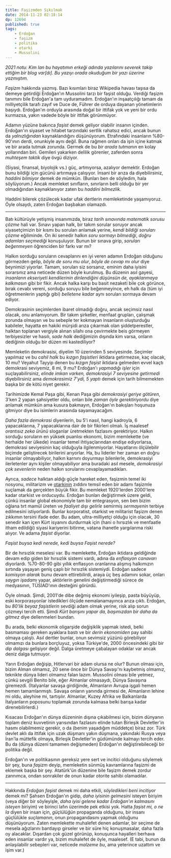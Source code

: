 ```yaml
---
title: Faşizmden Sıkılmak
date: 2014-11-23 02:18:14
dp: 12694
published: true
tags: 
    - Erdoğan
    - faşizm
    - politika
    - otarki
    - Mussolini
---
```



*2021 notu: *Kim lan bu hayatımın erkeği* adında yazılarını severek takip
ettiğim bir blog var[dı]. Bu yazıyı orada okuduğum bir yazı üzerine yazmıştım.* 

*Faşizm* hakkında yazmış.  Bazı kısımları biraz Wikipedia havası taşısa da
demeye getirdiği Erdoğan'ın Mussolini tarzı bir faşist olduğu. Verdiği faşizm
tanımını bile Erdoğan'a tam uyduramadım. Erdoğan'ın inşaatçılığı tamam da
milliyetçilik tarafı zayıf ve Duce de, Führer de orduya dayanan yönetimlerin
başıydı. Erdoğan'ın orduyla arasında doğal bir ittifak yok ve yeni bir ordu
kurmazsa, yakın vadede böyle bir ittifak görünmüyor.

Adamın yüzüne bakınca *faşist* demek geliyor olabilir insanın içinden.
Erdoğan'ın siyaset ve hitabet tarzındaki sertlik rahatsız edici, ancak
bunun da *yalnızlığından* kaynaklandığını düşünüyorum. Etrafındaki
insanların %80-90'ının derdi, onunkiyle aynı değil. Buna rağmen onları
da işin içine katmak ve bir arada tutmak zorunda. Germek de bu *bir
arada tutmanın* en kolay yollarından biri. Gemileri yakarken delilik
görenler, zaferden sonra *muhteşem taktik* diye övgü diziyor.

(Siyasi, finansal, biyolojik vs.) güç, artmıyorsa, azalıyor demektir.
Erdoğan bunu bildiği için gücünü artırmaya çalışıyor. İnsani bir arıza
da diyebilirsiniz, *haddini bilmiyor* demek de mümkün. (Bunları ben de
söyledim, hala söylüyorum.) Ancak memleket sınıfların, sınırların belli
olduğu bir yer olmadığından kaynaklanıyor zaten bu *haddini bilmezlik.*

Haddini bilerek çözülecek kadar ufak dertlerin memleketinde yaşamıyoruz.
Öyle olsaydı, zaten Erdoğan başbakan olamazdı.

--------------

Batı kültürüyle yetişmiş insanımızda, biraz *tarih sınavında matematik
sorusu çözme* hali var. Sınavı yapan halk, bir takım sorular soruyor
ancak siyasetçimizin bir kısmı bu soruları anlamak yerine, *kendi
bildiği soruları çözme* eğiliminde. On iki senedir halkın *soru sormayı
bilmediği*, *doğru adamları seçmediği* konuşuluyor. Bunun bir sınava
girip, *soruları beğenmeyen* öğrenciden bir farkı var mı?

Halkın sorduğu soruların cevaplarını en iyi veren adamın Erdoğan
olduğunu görmezden gelip, *böyle de soru mu olur*, *böyle de cevap mı
olur* diye beynimizi yiyorlar. Tamam, soruları siz sorsanız, eminim daha
iyisini sorarsınız ama neticede düzen böyle kurulmuş. Bu düzenin asıl
gayesi, *insanların ekseriyeti kendilerinin dinlendiğini düşünsün de,
ayaklanmaya kalkmasın* gibi bir fikir. Ancak halka karşı bu basit
nezaketi bile çok görünce, bırak cevabı vereni, sorduğu soruyu bile
beğenmeyince, eh halk da (tüm iyi öğretmenlerin yaptığı gibi) *belletene
kadar* aynı soruları sormaya devam ediyor.

Demokrasinin seçimlerden ibaret olmadığı doğru, ancak seçimsiz nasıl
olacak, onu anlamıyorum. Bir takım şirketler, menfaat grupları, çalışmak
zorunda olmayan ve bu sebeple ter kokmayan insanların oluşturduğu
kabileler, hayatta en hakiki mürşidi arıza çıkarmak olan
şiddetperestler, halktan toplanan vergiyle alınan silahı ona çevirmekte
beis görmeyen terbiyesizler ve hasılı, *sade halk* dediğimizin dışında
kim varsa, onların dediğinin olduğu bir düzen mi kastediliyor?

Memleketin demokrasisi, diyelim 10 üzerinden 5 seviyesinde. Seçimler
yapılmaz ve bu *cahil halk* bu *kızgın faşistleri* iktidara getirmezse,
kaç olacak, 10 mu? Veyahut Tayyip denen bu *kızgın faşist* iktidara
gelmeden evvel kaçtı demokrasi seviyemiz, 8 mi, 9 mu? Erdoğan'ı
*yapmadığı işler* için suçlayabilirsiniz, *elinde imkan varken,
demokrasiyi 7 seviyesine getirmedi* diyebilirsiniz ama *demokrasimiz
7'ydi, 5 yaptı* demek için tarih bilmemekten başka bir de kötü niyet
gerekir.

Tarihimizde Kemal Paşa gibi, Kenan Paşa gibi *demokrasiyi geriye
götüren*, 3'ken 2 yapan şahsiyetler oldu, onları bile *zaman öyle
gerektiriyordu* diye anlamak mümkün ama kusura bakmayın, Erdoğan'ın
bakışları hoşunuza gitmiyor diye bu isimlerin arasında sayamayacağım.

*Daha fazla demokrasi* diyenlerin, bu 5'i nasıl, hangi kadroyla, 6
yapacaklarına, 7 yapacaklarına dair de bir fikirleri olmalı. İş maalesef
*orantısız zeka ürünü* sloganlar üretmekten fazlasını gerektiriyor.
Halkın sorduğu soruların en yüksek puanlısı ekonomi, bizim memlekette
(ve herhalde her ülkede) insanlar temel ihtiyaçlarından endişe
ediyorlarsa, demokrasi seviyesinin kaç olduğuyla ilgilenmiyorlar.
Hayatlarını ölçülebilir biçimde geliştirecek birilerini arıyorlar. Ha,
bu liderler her zaman en doğru insanlar olmayabiliyor, halkın karnını
doyurmayı bilenlerle, demokrasiyi ilerletenler aynı kişiler
olmayabiliyor ama buradaki asıl mesele, *demokrasiyi çok sevenlerin*
neden halkın sorularını cevaplayamadıkları.

Ayrıca, *sadece* halktan aldığı güçle hareket eden, faşizmin temel iki nosyonu,
militarizm ve [otarkinin](http://en.wikipedia.org/wiki/Autarky) zıddını temsil
eden bir adamı faşizmle suçlamak da gerçekten büyük fikir. Bu memleket
1920'lerden 2000'lere kadar otarkist ve orducuydu. Erdoğan bunları değiştirmek
üzere geldi, çünkü insanlar global ekonomiyle tam bir entegrasyon, sen ben
bizim oğlana tırt mamül üreten ve *faaliyet dışı gelirle* semirmiş *sermayenin*
terbiye edilmesini istiyorlardı. Bunlar korporatist, otarkist ve militarist
faşizm denen zıkkımın tersini ifade eder. Bu adam, ultra-milliyetçi olduğu için
olacak, 30 senedir kan içen Kürt isyanını durdurmak için (hani o hırsızlık ve
menfaatle itham edildiği) siyasi kariyerini bitirme, vatana ihanetle yargılanma
riski alıyor. Ve adama *faşist* diyorlar.

*Faşist buysa kedi nerede, kedi buysa Faşist nerede?*

Bir de hırsızlık meselesi var. Bu memlekette, Erdoğan iktidara
geldiğinde devam edip giden bir hırsızlık sistemi vardı, adına da
*enflasyon canavarı* diyorlardı. %70-80-90 gibi yıllık enflasyon
oranlarına alışmış halkımızın sırtında yaşayan geniş çaplı bir hırsızlık
sistemiydi. Erdoğan sadece *komisyon alarak* bunu devam ettirebilirdi,
araya üç beş adamını sokar, onları *saygın işadamı* yapar, aktörlerin
genelini değiştirmediği sürece de medyasının, TÜSİAD'ının desteğini
görürdü.

Öyle olmadı. Şimdi, 2001'de dibe değmiş ekonomi iyileşip, pasta büyüyüp,
eski korporasyonlar istedikleri ölçüde nemalanamayınca arıza çıktı.
Erdoğan, bu *80'lik beyaz faşistlerin* sevdiği adam olmak yerine, risk
alıp sorun çözmeyi tercih etti. Şimdi *Kürt barışını yapar da,
başımızdan bir daha da gitmez* diye dellenmeleri bundan.

Bu arada, belki ekonomik oligarşide değişiklik yapmak istedi, belki
basmaması gereken ayaklara bastı ve bir *derin ekonomiden* pay sahibi
olmaya çalıştı. Asıl dertler bunlar, onun sevimsiz yüzünü görebiliyor
olmamızı da bunlara borçluyuz, yoksa Türkiye'de, 2000 öncesindeki gibi
bir *dip dalgası* gelişiyor değil. Dalga üretmeye çabalayan odaklar var
ancak deniz dalga tutmuyor.

Yarın Erdoğan değişip, Hitlervari bir adam olursa ne olur? Bunun olması
için, bizim Alman olmamız, 20 sene önce bir Dünya Savaşı'nı kaybetmiş
olmamız, teknikte dünya lideri olmamız falan lazım. Mussolini olması
bile yetmez, çünkü sevgili Benito bile, eğer Almanlar olmasaydı, Dünya
Savaşına giremezdi. (İtalyanlar savaşa girdiğinde, Almanların Avrupa
işgali hemen hemen tamamlanmıştı. Savaşa onların yanında girmesi de,
Almanların lehine mi oldu, aleyhine mi, tartışılır. Almanlar, Kuzey
Afrika ve Balkanlarda İtalyanların poposunu toplamak zorunda kalmasa
belki barışa kadar direnebilirlerdi.)

Kısacası Erdoğan'ın dünya düzeninin dışına çıkabilmesi için, bizim
dünyanın toplam deniz kuvvetinin yarısından fazlasını elinde tutan
Birleşik Devletler'in hasmı olabilmemiz gerekir, o da (benim yaşadığım
müddetçe) biraz zor. Türk devlet aklı da ittifak için uzak düşmanı
yakın düşmana, yakındaki Rusya veya İran'la müttefik olmaya, Birleşik
Devletler'in güdümünde kalmayı tercih eder. Bu da (dünya düzeni tamamen
değişmeden) Erdoğan'ın değiştirebileceği bir politika değil.

Erdoğan'ın ve politikasının gereksiz yere sert ve incitici olduğunu
söylemek bir şey, buna *faşizm* deyip, memleketin sünmüş kavramlarına
faşizmi de eklemek başka bir şey. Atatürk'ün düzenine bile faşizm demek
zordur zannımca, ondan sonrakiler de onun kadar otorite sahibi
olamadılar.

--------------

Hakkında *Erdoğan faşist* demek mi daha etkili, *söyledikleri beni
incitiyor* demek mi? Şahsen Erdoğan'ın gidip, *daha iyisinin gelmesini*
isteyen biriyim (veya diğer bir söyleyişle, *daha iyisi gelene kadar
Erdoğan'ın kalmasını isteyen* biriyim) ve birinci lafın üzerimde pek
etkisi yok. Hatta *faşist mi, o ne la* diyen bir insan için, *güçlülüğün*
propaganda olduğunu, bir insanı güçlülükle *suçlamanın*, onun
propagandasını yapmak olduğunu düşünüyorum. Zaten memlekette muhalefet
denen adamlar, bir seçime de mesela ağızlarını bantlayıp girseler ve bir
süre hiç konuşmasalar, daha fazla oy alacaklar. Dışardan çok güzel
görünüp, konuşunca hayalleri berhava eden insanlar vardır ya, bizim
muhalefet de öyle, maalesef. (E tabi, bunun da anlaşılabilir sebepleri
var, neticede *malzeme bu*, ama yeterince uzattım ve işim var.)
